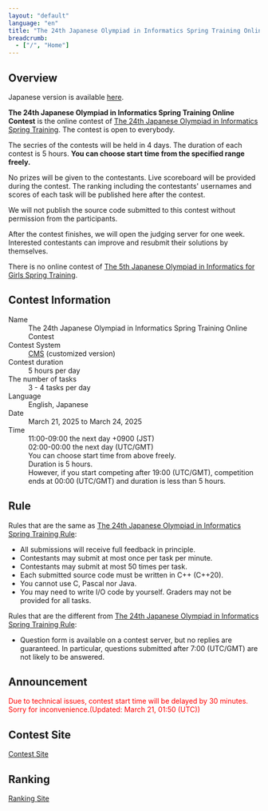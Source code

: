 ```yaml
---
layout: "default"
language: "en"
title: "The 24th Japanese Olympiad in Informatics Spring Training Online Contest"
breadcrumb:
  - ["/", "Home"]
---
```


## Overview

Japanese version is available [here](./index.html).

**The 24th Japanese Olympiad in Informatics Spring Training Online Contest** is the online contest of [The 24th Japanese Olympiad in Informatics Spring Training](https://www.ioi-jp.org/joi/2024/2025-sp_camp-rules).
The contest is open to everybody.

The secries of the contests will be held in 4 days. The duration of each contest is 5 hours. **You can choose start time from the specified range freely.**

No prizes will be given to the contestants. Live scoreboard will be provided during the contest. The ranking including the contestants' usernames and scores of each task will be published here after the contest.

We will not publish the source code submitted to this contest without permission from the participants.

After the contest finishes, we will open the judging server for one week. Interested contestants can improve and resubmit their solutions by themselves.

There is no online contest of [The 5th Japanese Olympiad in Informatics for Girls Spring Training](https://www.ioi-jp.org/joig/2024/2025-sp_camp-rules).

## Contest Information

<dl>
  <dt>Name</dt>
    <dd>The 24th Japanese Olympiad in Informatics Spring Training Online Contest</dd>

  <dt>Contest System</dt>
  <dd>
  <a href="https://github.com/cms-dev/cms/">CMS</a> (customized version)
  </dd>

  <dt>Contest duration</dt>
  <dd>5 hours per day</dd>

  <dt>The number of tasks</dt>
  <dd>3 - 4 tasks per day</dd>

  <dt>Language</dt>
  <dd>English, Japanese</dd>

  <dt>Date</dt>
  <dd>March 21, 2025 to March 24, 2025</dd>

  <dt>Time</dt>
  <dd>11:00-09:00 the next day +0900 (JST)</dd>
  <dd>02:00-00:00 the next day (UTC/GMT)</dd>
  <dd>You can choose start time from above freely.</dd>
  <dd>Duration is 5 hours.</dd>
  <dd>However, if you start competing after 19:00 (UTC/GMT), competition ends at 00:00 (UTC/GMT) and duration is less than 5 hours.</dd>
</dl>

## Rule

Rules that are the same as [The 24th Japanese Olympiad in Informatics Spring Training Rule](https://www.ioi-jp.org/joi/2024/2025-sp_camp-rules):

- All submissions will receive full feedback in principle.
- Contestants may submit at most once per task per minute.
- Contestants may submit at most 50 times per task.
- Each submitted source code must be written in C++ (C++20).
- You cannot use C, Pascal nor Java.
- You may need to write I/O code by yourself. Graders may not be provided for all tasks.

Rules that are the different from [The 24th Japanese Olympiad in Informatics Spring Training Rule](https://www.ioi-jp.org/joi/2024/2025-sp_camp-rules):

- Question form is available on a contest server, but no replies are guaranteed. In particular, questions submitted after 7:00 (UTC/GMT) are not likely to be answered.

## Announcement
<font color="red">Due to technical issues, contest start time will be delayed by 30 minutes. Sorry for inconvenience.(Updated: March 21, 01:50 (UTC))</font> 

## Contest Site
[Contest Site](https://cms.ioi-jp.org/)

## Ranking
[Ranking Site](https://ranking.cms.ioi-jp.org/)
